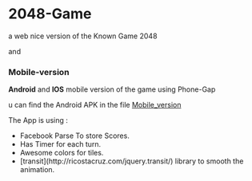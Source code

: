# 2048-Game

a web nice version of the Known Game 2048


and <h3>Mobile-version </h3>

<b>Android</b> and <b>IOS</b> mobile version of the game using Phone-Gap

u can find the Android APK in the file <a href="https://github.com/abdrmdn/2048-Game/tree/master/Mobile_version" >Mobile_version</a>

The App is using :
<ul>
<li>Facebook Parse To store Scores.</li>
<li>Has Timer for each turn.</li>
<li>Awesome colors for tiles.</li>
<li>[transit](http://ricostacruz.com/jquery.transit/) library to smooth the animation.</li>
</ul>


